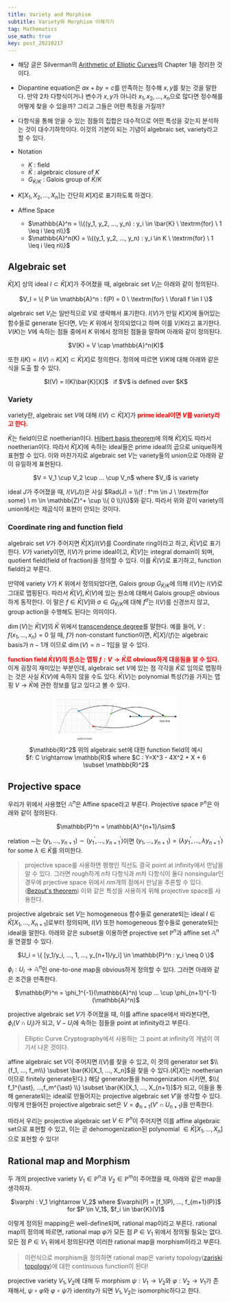 ```yaml
---
title: Variety and Morphism
subtitle: Variety와 Morphism 이해가기
tag: Mathematics
use_math: true
key: post_20210217
---
```


* 해당 글은 Silverman의 [Arithmetic of Elliptic Curves](https://www.springer.com/gp/book/9780387094939)의 Chapter 1을 정리한 것이다.

* Diopantine equation은 $ax + by = c$를 만족하는 정수해 $x, y$를 찾는 것을 말한다. 만약 2차 다항식이거나 변수가 $x,y$가 아니라 $x_1, x_2, ..., x_n$으로 많다면 정수해를 어떻게 찾을 수 있을까? 그리고 그들은 어떤 특징을 가질까?

* 다항식을 통해 얻을 수 있는 점들의 집합은 대수적으로 어떤 특성을 갖는지 분석하는 것이 대수기하학이다. 이것의 기본이 되는 기념이 algebraic set, variety라고 할 수 있다.

* Notation
	* $K$ : field
	* $\bar{K}$ : algebraic closure of $K$
	* $G_{\bar{K}/K}$ : Galois group of $\bar{K}/K$

* $K[X_1, X_2, ... , X_n]$는 간단히 $K[X]$로 표기하도록 하겠다.

* Affine Space
	* $\mathbb{A}^n = \\{(y_1, y_2, ..., y_n) : y_i \in \bar{K} \ \textrm{for} \ 1 \leq i \leq n\\}$
	* $\mathbb{A}^n(K) = \\{(y_1, y_2, ..., y_n) : y_i \in K \ \textrm{for} \ 1 \leq i \leq n\\}$


## Algebraic set

$\bar{K}[X]$ 상의 ideal $I \subset \bar{K}[X]$가 주어졌을 때, algebraic set $V_I$는 아래와 같이 정의된다.

<center>$V_I = \{ P \in \mathbb{A}^n : f(P) = 0 \ \textrm{for} \ \forall f \in I \}$</center>

algebraic set $V_I$는 일반적으로 $V$로 생략해서 표기한다. $I(V)$가 만일 $K[X]$에 들어있는 함수들로 generate 된다면, $V$는 $K$ 위에서 정의되었다고 하며 이를 $V/K$라고 표기한다. $V(K)$는 $V$에 속하는 점들 중에서 $K$ 위에서 정의된 점들을 말하며 아래와 같이 정의된다.

<center>$V(K) = V \cap \mathbb{A}^n(K)$</center>

또한 $I(K) = I(V) \cap K[X] \subset \bar{K}[X]$로 정의한다. 정의에 따르면 $V/K$에 대해 아래와 같은 식을 도출 할 수 있다.

<center>$I(V) = I(K)\bar{K}[X]$ &nbsp;&nbsp;if $V$ is defined over $K$</center>

### Variety

variety란, algebraic set $V$에 대해 $I(V) \subset \bar{K}[X]$가 **<font color='red'>prime ideal이면 $V$를 variety라고 한다.</font>**

$\bar{K}$는 field이므로 noetherian이다. [Hilbert basis theorem](https://en.wikipedia.org/wiki/Hilbert%27s_basis_theorem)에 의해 $\bar{K}[X]$도 따라서 noetherian이다. 따라서 $\bar{K}[X]$에 속하는 ideal들은 prime ideal의 곱으로 unique하게 표현할 수 있다. 이와 마찬가지로 algebraic set $V$는 variety들의 union으로 아래와 같이 유일하게 표현된다.

<center>$V = V_1 \cup V_2 \cup ... \cup V_n$ where $V_i$ is variety</center>

ideal $J$가 주어졌을 때, $I(V(J))$은 사실 $Rad(J) = \\{f : f^m \in J \ \textrm{for some} \ m \in \mathbb{Z}^+ \cup \\{ 0 \\}\\}$와 같다. 따라서 위와 같이 variety의 union에서는 제곱식이 표현이 안되는 것이다.

### Coordinate ring and function field

algebraic set $V$가 주어지면 $\bar{K}[X]/I(V)$를 Coordinate ring이라고 하고, $\bar{K}[V]$로 표기한다. $V$가 variety이면, $I(V)$가 prime ideal이고, $\bar{K}[V]$는 integral domain이 되며, quotient field(field of fraction)을 정의할 수 있다. 이를 $\bar{K}(V)$로 표기하고, function field라고 부른다.

만약에 variety $V$가 $K$ 위에서 정의되었다면, Galois group $G_{\bar{K}/K}$에 의해 $I(V)$는 $I(V)$로 그대로 맵핑된다. 따라서 $\bar{K}[V], \bar{K}(V)$에 있는 원소에 대해서 Galois group은 obvious하게 동작한다. 이 말은 $f \in \bar{K}[V]$와 $\sigma \in G_{\bar{K}/K}$에 대해 $f^{\sigma}$는 $I(V)$를 신경쓰지 않고, group action을 수행해도 된다는 의미이다.

$\dim(V)$는 $\bar{K}[V]$의 $\bar{K}$ 위에서 [transcendence degree](https://en.wikipedia.org/wiki/Transcendence_degree)를 말한다. 예를 들어, $V : f(x_1, ..., x_n) = 0$ 일 때, $f$가 non-constant function이면, $\bar{K}[X]/ \left< f \right>$는 algebraic basis가 $n-1$개 이므로 $\dim(V) = n-1$임을 알 수 있다.

**<font color="red">function field $\bar{K}(V)$의 원소는 맵핑 $f: V \rightarrow \bar{K}$로 obvious하게 대응됨을 알 수 있다.</font>** 이게 굉장히 재미있는 부분인데, algebraic set $V$에 있는 점 각각을 $\bar{K}$로 임의로 맵핑하는 것은 사실 $\bar{K}(V)$에 속하지 않을 수도 있다. $\bar{K}(V)$는 polynomial 특성(?)을 가지는 맵핑 $V \rightarrow \bar{K}$에 관한 정보를 담고 있다고 볼 수 있다.

<center>
<figure>
<img src="/assets/20210217/20210217_1.png" width="70%">
<figcaption>
$\mathbb{R}^2$ 위의 algebraic set에 대한 function field의 예시<br>$f: C \rightarrow \mathbb{R}$ where $C : Y=X^3 - 4X^2 + X + 6 \subset \mathbb{R}^2$
</figcaption>
</figure>
</center>

## Projective space

우리가 위에서 사용했던 $\mathbb{A}^n$은 Affine space라고 부른다. Projective space $\mathbb{P}^n$은 아래와 같이 정의된다.

<center>$\mathbb{P}^n = \mathbb{A}^{n+1}/\sim$</center>

relation $\sim$는 $(y_1, ..., y_{n+1}) \sim (y_1^{\prime}, ..., y_{n+1}^{\prime})$이면 $(y_1, ..., y_{n+1}) = (\lambda y_1^{\prime}, ..., \lambda y_{n+1}^{\prime})$ for some $\lambda \in \bar{K}$를 의미한다.

> projective space를 사용하면 평행인 직선도 결국 point at infinity에서 만남을 알 수 있다. 그러면 rough하게 $n$차 다항식과 $m$차 다항식이 둘다 nonsingular인 경우에 prjective space 위에서 $nm$개의 점에서 만남을 추론할 수 있다.([Bezout's theorem](https://en.wikipedia.org/wiki/B%C3%A9zout%27s_theorem)) 이와 같은 특성을 사용하게 위해 projective space를 사용한다.

projective algebraic set $V$는 homogeneous 함수들로 generate되는 ideal $I \in \bar{K}[X_1, ..., X_{n+1}]$로부터 정의되며, $I(V)$ 또한 homogeneous 함수들로 generate되는 ideal을 말한다. 아래와 같은 subset을 이용하면 projective set $\mathbb{P}^n$과 affine set $\mathbb{A}^n$을 연결할 수 있다.

<center>$U_i = \{ [y_1/y_i, ..., 1, ..., y_{n+1}/y_i] \in \mathbb{P}^n : y_i \neq 0 \}$</center>

$\phi_i : U_i \rightarrow \mathbb{A}^{n}$인 one-to-one map을 obvious하게 정의할 수 있다. 그러면 아래와 같은 조건을 만족한다.

<center>$\mathbb{P}^n = \phi_1^{-1}(\mathbb{A}^n) \cup ... \cup \phi_{n+1}^{-1}(\mathbb{A}^n)$</center>

projective algebraic set $V$가 주어졌을 때, 이를 affine space에서 바라본다면, $\phi_i(V \cap U_i)$가 되고, $V - U_i$에 속하는 점들을 point at infinity라고 부른다.

 > Elliptic Curve Cryptography에서 사용하는 그 point at infinity의 개념이 여기서 나온 것이다.

affine algebraic set $V$이 주어지면 $I(V)$를 찾을 수 있고, 이 것의 generator set $\\{f_1, ..., f_m\\} \subset \bar{K}[X_1, ..., X_n]$을 찾을 수 있다.($\bar{K}[X]$는 noetherian이므로 finitely generate된다.) 해당 generator들을 homogenization 시키면, $\\{ f_1^{\ast}, ...,f_m^{\ast} \\} \subset \bar{K}[X_1, ..., X_{n+1}]$가 되고, 이들을 통해 generate되는 ideal로 만들어지는 projective algebraic set $V'$을 생각할 수 있다. 이렇게 만들어진 projective algebraic set은 $V = \phi_{n+1}(V' \cap U_{n+1})$을 만족한다.

따라서 우리는 projective algebraic set $V \in \mathbb{P}^n$이 주어지면 이를 affine algebraic set으로 표현할 수 있고, 이는 곧 dehomogenization된 polynomial $\in \bar{K}[X_1, ...,X_n]$으로 표현할 수 있다!

## Rational map and Morphism

두 개의 projective variety $V_1 \in \mathbb{P}^n$과 $V_2 \in \mathbb{P}^m$이 주어졌을 때, 아래와 같은 map을 생각하자.

<center>$\varphi : V_1 \rightarrow V_2$ where $\varphi(P) = [f_1(P), ..., f_{m+1}(P)]$ for $P \in V_1$, $f_i \in \bar{K}(V)$</center>


이렇게 정의된 mapping은 well-define되며, rational map이라고 부른다. rational map의 정의에 따르면, rational map $\varphi$가 모든 점 $P \in V_1$ 위에서 정의될 필요는 없다. 모든 점 $P \in V_1$ 위에서 정의된다면 이러한 rational map을 morphism이라고 부른다.

> 이런식으로 morphism을 정의하면 rational map은 variety topology([zariski topology](https://en.wikipedia.org/wiki/Zariski_topology))에 대한 continuous function이 된다!

projective variety $V_1, V_2$에 대해 두 morphism $\psi : V_1 \rightarrow V_2$와 $\varphi : V_2 \rightarrow V_1$가 존재해서, $\psi \circ \varphi$와 $\varphi \circ \psi$가 identity가 되면 $V_1, V_2$는 isomorphic하다고 한다.
